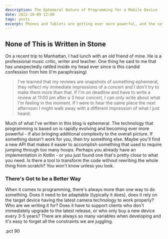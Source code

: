 ```yaml
---
description: The Ephemeral Nature of Programming for a Mobile Device
date: 2022-10-09 12:00
tags: posts
excerpt: Phones and Tablets are getting ever more powerful, and the software that runs them is constantly becoming more complex. The only thing you can count on is that things change.
---
```

## None of This is Written in Stone

On a recent trip to Manhattan, I had lunch with an old friend of mine. He is a professional music critic, writer and teacher. One thing he said to me that has unexpectedly rattled inside my head ever since is this candid confession from him (I'm paraphrasing)

>I've learned that my reviews are snapshots of something ephemeral, they reflect my immediate impressions of a concert and I don't try to make them more than that. If I'm on deadline and have to write a review at 11:00 pm after a 3 hour concert, I can only write about what I'm feeling in the moment. If I were to hear the same piece the next afternoon I might walk away with a different impression of what I just heard.

Much of what I've written in this blog is ephemeral. The technology that programming is based on is rapidly evolving and becoming ever more powerful - if also bringing additional complexity to the overall picture. If something doesn't work for you, then try something else. Maybe you'll find a new API that makes it easier to accomplish something that used to require jumping through too many hoops. Perhaps you already have an implementation in Kotlin - or you just found one that's pretty close to what you need. Is there a tool to transform the code without rewriting the whole thing from scratch? You won't know unless you look.

### There's Got to be a Better Way

When it comes to programming, there's always more than one way to do something. Does it need to be adaptable (typically it does), does it rely on the target device having the latest camera technology to work properly? Who are we writing it for? Does it have to support clients who don't immediately upgrade to the latest release, or who only buy a new device every 3-5 years? There are always so many variables when developing and it's easy to forget all the constraints we are juggling.

.pct 90
